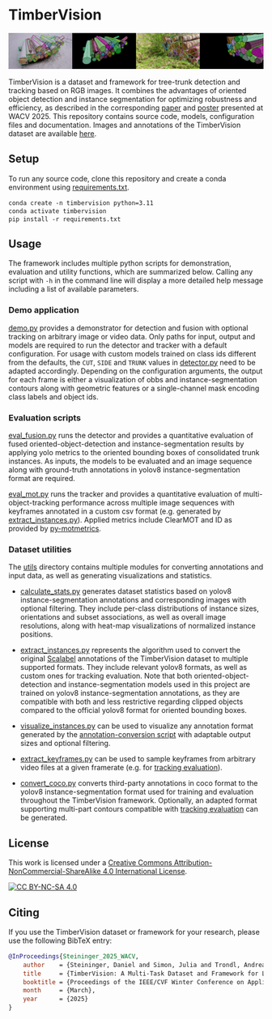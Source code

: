# TimberVision

![timbervision_results.png](./figures/timbervision_results.png "timbervision_results.png")

TimberVision is a dataset and framework for tree-trunk detection and tracking based on RGB images. It combines the advantages of oriented object detection and instance segmentation for optimizing robustness and efficiency, as described in the corresponding [paper](https://arxiv.org/pdf/2501.07360v1) and [poster](./figures/timbervision_poster.pdf) presented at WACV 2025. This repository contains source code, models, configuration files and documentation. Images and annotations of the TimberVision dataset are available [here](https://zenodo.org/records/14825846).


## Setup

To run any source code, clone this repository and create a conda environment using [requirements.txt](./requirements.txt).

    conda create -n timbervision python=3.11
    conda activate timbervision
    pip install -r requirements.txt

## Usage

The framework includes multiple python scripts for demonstration, evaluation and utility functions, which are summarized below. Calling any script with `-h` in the command line will display a more detailed help message including a list of available parameters.

### Demo application

[demo.py](demo.py) provides a demonstrator for detection and fusion with optional tracking on arbitrary image or video data. Only paths for input, output and models are required to run the detector and tracker with a default configuration. For usage with custom models trained on class ids different from the defaults, the `CUT`, `SIDE` and `TRUNK` values in [detector.py](./fusion/detector.py) need to be adapted accordingly. Depending on the configuration arguments, the output for each frame is either a visualization of obbs and instance-segmentation contours along with geometric features or a single-channel mask encoding class labels and object ids.

### Evaluation scripts

[eval_fusion.py](./eval_fusion.py) runs the detector and provides a quantitative evaluation of fused oriented-object-detection and instance-segmentation results by applying yolo metrics to the oriented bounding boxes of consolidated trunk instances. As inputs, the models to be evaluated and an image sequence along with ground-truth annotations in yolov8 instance-segmentation format are required.

[eval_mot.py](./eval_mot.py) runs the tracker and provides a quantitative evaluation of multi-object-tracking performance across multiple image sequences with keyframes annotated in a custom csv format (e.g. generated by [extract_instances.py](./utils/extract_instances.py)). Applied metrics include ClearMOT and ID as provided by [py-motmetrics](https://github.com/cheind/py-motmetrics).

### Dataset utilities

The [utils](./utils) directory contains multiple modules for converting annotations and input data, as well as generating visualizations and statistics.

* [calculate_stats.py](./utils/calculate_stats.py) generates dataset statistics based on yolov8 instance-segmentation annotations and corresponding images with optional filtering. They include per-class distributions of instance sizes, orientations and subset associations, as well as overall image resolutions, along with heat-map visualizations of normalized instance positions.

* [extract_instances.py](./utils/extract_instances.py) represents the algorithm used to convert the original [Scalabel](http://www.scalabel.ai/) annotations of the TimberVision dataset to multiple supported formats. They include relevant yolov8 formats, as well as custom ones for tracking evaluation. Note that both oriented-object-detection and instance-segmentation models used in this project are trained on yolov8 instance-segmentation annotations, as they are compatible with both and less restrictive regarding clipped objects compared to the official yolov8 format for oriented bounding boxes.

* [visualize_instances.py](./utils/visualize_instances.py) can be used to visualize any annotation format generated by the [annotation-conversion script](./utils/extract_instances.py) with adaptable output sizes and optional filtering.

* [extract_keyframes.py](./utils/extract_keyframes.py) can be used to sample keyframes from arbitrary video files at a given framerate (e.g. for [tracking evaluation](./eval_mot.py)).

* [convert_coco.py](./utils/convert_coco.py) converts third-party annotations in coco format to the yolov8 instance-segmentation format used for training and evaluation throughout the TimberVision framework. Optionally, an adapted format supporting multi-part contours compatible with [tracking evaluation](./eval_mot.py) can be generated.

## License

This work is licensed under a [Creative Commons Attribution-NonCommercial-ShareAlike 4.0 International License](http://creativecommons.org/licenses/by-nc-sa/4.0/).

[![CC BY-NC-SA 4.0][cc-by-nc-sa-image]][cc-by-nc-sa]

[cc-by-nc-sa]: http://creativecommons.org/licenses/by-nc-sa/4.0/
[cc-by-nc-sa-image]: https://licensebuttons.net/l/by-nc-sa/4.0/88x31.png

## Citing
If you use the TimberVision dataset or framework for your research, please use the following BibTeX entry:

```BibTeX
@InProceedings{Steininger_2025_WACV,
    author    = {Steininger, Daniel and Simon, Julia and Trondl, Andreas and Murschitz, Markus},
    title     = {TimberVision: A Multi-Task Dataset and Framework for Log-Component Segmentation and Tracking in Autonomous Forestry Operations},
    booktitle = {Proceedings of the IEEE/CVF Winter Conference on Applications of Computer Vision (WACV)},
    month     = {March},
    year      = {2025}
}
```
